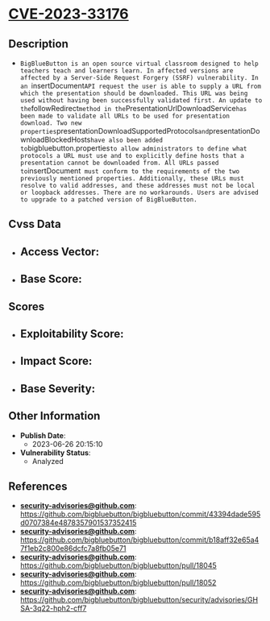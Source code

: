 
# [CVE-2023-33176](https://github.com/bigbluebutton/bigbluebutton/commit/43394dade595d0707384e4878357901537352415)

## Description

- `BigBlueButton is an open source virtual classroom designed to help teachers teach and learners learn. In affected versions are affected by a Server-Side Request Forgery (SSRF) vulnerability. In an `insertDocument` API request the user is able to supply a URL from which the presentation should be downloaded. This URL was being used without having been successfully validated first. An update to the `followRedirect` method in the `PresentationUrlDownloadService` has been made to validate all URLs to be used for presentation download. Two new properties `presentationDownloadSupportedProtocols` and `presentationDownloadBlockedHosts` have also been added to `bigbluebutton.properties` to allow administrators to define what protocols a URL must use and to explicitly define hosts that a presentation cannot be downloaded from. All URLs passed to `insertDocument` must conform to the requirements of the two previously mentioned properties. Additionally, these URLs must resolve to valid addresses, and these addresses must not be local or loopback addresses. There are no workarounds. Users are advised to upgrade to a patched version of BigBlueButton.`

## Cvss Data

- **Access Vector**:
  - 
- **Base Score**:
  - 

## Scores

- **Exploitability Score**:
  - 
- **Impact Score**:
  - 
- **Base Severity**:
  - 

## Other Information

- **Publish Date**:
  - 2023-06-26 20:15:10
- **Vulnerability Status**:
  - Analyzed

## References

- **security-advisories@github.com**: https://github.com/bigbluebutton/bigbluebutton/commit/43394dade595d0707384e4878357901537352415
- **security-advisories@github.com**: https://github.com/bigbluebutton/bigbluebutton/commit/b18aff32e65a47f1eb2c800e86dcfc7a8fb05e71
- **security-advisories@github.com**: https://github.com/bigbluebutton/bigbluebutton/pull/18045
- **security-advisories@github.com**: https://github.com/bigbluebutton/bigbluebutton/pull/18052
- **security-advisories@github.com**: https://github.com/bigbluebutton/bigbluebutton/security/advisories/GHSA-3q22-hph2-cff7
